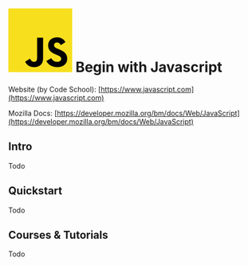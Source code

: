# ![Javascript](https://raw.githubusercontent.com/asankasri/begin-with-it-alpha/master/icons/javascript_128x128.png "Javascript") Begin with Javascript

Website (by Code School): [https://www.javascript.com](https://www.javascript.com)

Mozilla Docs: [https://developer.mozilla.org/bm/docs/Web/JavaScript](https://developer.mozilla.org/bm/docs/Web/JavaScript)

## Intro

Todo

## Quickstart

Todo

## Courses & Tutorials

Todo
